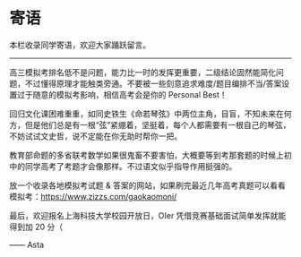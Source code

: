 # 寄语

本栏收录同学寄语，欢迎大家踊跃留言。

------

高三模拟考排名低不是问题，能力比一时的发挥更重要，二级结论固然能简化问题，不过懂得原理才能触类旁通。不要被一些刻意追求难度/题目编排不当/答案设置过于随意的模拟考影响，相信高考会是你的 Personal Best！

回归文化课困难重重，如同史铁生《命若琴弦》中两位主角，目盲，不知未来在何方，但是他们总是有一根“弦”紧绷着，坚挺着，每个人都需要有一根自己的琴弦，不妨试试文史哲，说不定能在你无助时帮你一把。

教育部命题的多省联考数学如果很鬼畜不要害怕，大概要等到考那套题的时候上初中的同学高考了考题才会像那样。不过语文似乎指导作用挺强的。

放一个收录各地模拟考试题 & 答案的网站，如果刷完最近几年高考真题可以看看模拟考：https://www.zizzs.com/gaokaomoni/

最后，欢迎报名上海科技大学校园开放日，OIer 凭借竞赛基础面试简单发挥就能得到加 20 分（

—— Asta

